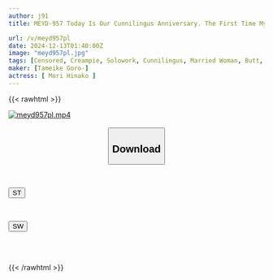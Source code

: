 ```yaml
---
author: j91
title: MEYD-957 Today Is Our Cunnilingus Anniversary. The First Time My Husband Performed Cunnilingus On Me, It Felt So Good I Cried, My Sensitivity Went Up And I Came Over And Over Again In A Big Climax!! Hinako Mori

url: /v/meyd957pl
date: 2024-12-13T01:40:00Z
image: "meyd957pl.jpg"
tags: [Censored, Creampie, Solowork, Cunnilingus, Married Woman, Butt, Leg Fetish	]
maker: [Tameike Goro-]
actress: [ Mori Hinako ]
---
```



{{< rawhtml >}}

<div class="video" data-videoid="Bkll7RP8yehWdy">
    <a href="javascript:;">
        <img src="/v/meyd957pl/meyd957pl.jpg" width="WIDTH" height="HEIGHT" alt="meyd957pl.mp4" loading="lazy">
    </a>
</div>

<script type="text/javascript" src="https://j91.asia/asset/on-demand-st.js"></script>

<br>
  <link rel="stylesheet" href="https://j91.asia/asset/bs5.css">
  
  <center>
  <button class="btn btn-primary" type="button" data-bs-toggle="collapse" data-bs-target=".multi-collapse" aria-expanded="false" aria-controls="multiCollapseExample1 multiCollapseExample2"><h2>Download</h2></button></center>
</p>
<div class="row">
  <div class="col">
    <div class="collapse multi-collapse" id="multiCollapseExample1">
      <div class="card card-body">
	      	      <br>
<div class="buttons">  
<p><a href="/v/meyd957pl/st.html" target="_blank"><button class="btn-hover color-3"><i class="fa fa-download"></i> ST</button></a></p></div>
    </div>
  </div>
</div>
  <div class="col">
    <div class="collapse multi-collapse" id="multiCollapseExample2">
      <div class="card card-body">
	      <br>
<div class="buttons">
<p><a href="/v/meyd957pl/sw.html" target="_blank"><button class="btn-hover color-2"><i class="fa fa-download"></i> SW</button></a></p></div>
<br><br>
      </div>
    </div>
  </div>
</div>

{{< /rawhtml >}}